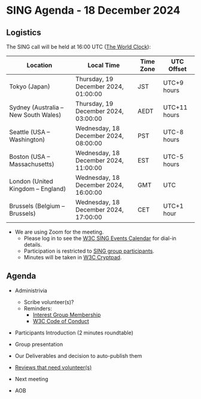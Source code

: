 # SING Agenda - 18 December 2024

## Logistics

The SING call will be held at 16:00 UTC ([The World Clock](https://www.timeanddate.com/worldclock/meetingdetails.html?year=2024&month=12&day=18&hour=16&min=0&sec=0&p1=248&p2=240&p3=234&p4=43&p5=136&p6=48)):

| Location                       | Local Time                             | Time Zone | UTC Offset     |
|--------------------------------|-----------------------------------------|-----------|----------------|
| Tokyo (Japan)                  | Thursday, 19 December 2024, 01:00:00    | JST       | UTC+9 hours    |
| Sydney (Australia – New South Wales) | Thursday, 19 December 2024, 03:00:00    | AEDT      | UTC+11 hours   |
| Seattle (USA – Washington)     | Wednesday, 18 December 2024, 08:00:00   | PST       | UTC-8 hours    |
| Boston (USA – Massachusetts)   | Wednesday, 18 December 2024, 11:00:00   | EST       | UTC-5 hours    |
| London (United Kingdom – England) | Wednesday, 18 December 2024, 16:00:00   | GMT       | UTC            |
| Brussels (Belgium – Brussels)  | Wednesday, 18 December 2024, 17:00:00   | CET       | UTC+1 hour     |


* We are using Zoom for the meeting.
    * Please log in to see the [W3C SING Events Calendar](https://www.w3.org/groups/ig/security/calendar/) for dial-in details. 
    * Participation is restricted to [SING group participants](https://www.w3.org/groups/wg/fedid/participants/).
    * Minutes will be taken in [W3C Cryptpad](https://cryptpad.w3ctag.org/code/#/2/code/edit/leSr20pEsKMVbXadjlhxJXX1/).


## Agenda

* Administrivia
  * Scribe volunteer(s)?
  * Reminders: 
     * [Interest Group Membership](https://www.w3.org/groups/ig/security/)
     * [W3C Code of Conduct](https://www.w3.org/policies/code-of-conduct/)

* Participants Introduction (2 minutes roundtable)
* Group presentation
* Our Deliverables and decision to auto-publish them
* [Reviews that need volunteer(s)](https://github.com/w3c/security-request/issues?q=is%3Aissue+is%3Aopen+no%3Aassignee+)
* Next meeting

* AOB
 

